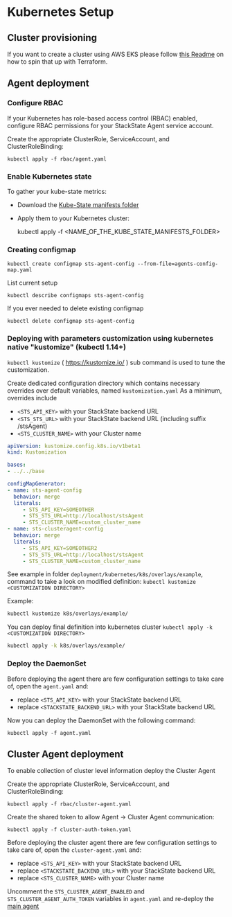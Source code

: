 # Kubernetes Setup

## Cluster provisioning

If you want to create a cluster using AWS EKS please follow [this Readme](aws-eks/tf-cluster/README.md) on how to spin that up with Terraform.

## Agent deployment

### Configure RBAC

If your Kubernetes has role-based access control (RBAC) enabled, configure RBAC permissions for your StackState Agent service account.

Create the appropriate ClusterRole, ServiceAccount, and ClusterRoleBinding:

    kubectl apply -f rbac/agent.yaml

### Enable Kubernetes state

To gather your kube-state metrics:
* Download the [Kube-State manifests folder](https://github.com/kubernetes/kube-state-metrics/tree/master/kubernetes)
* Apply them to your Kubernetes cluster:


    kubectl apply -f <NAME_OF_THE_KUBE_STATE_MANIFESTS_FOLDER>

### Creating configmap

```
kubectl create configmap sts-agent-config --from-file=agents-config-map.yaml
```

List current setup

```
kubectl describe configmaps sts-agent-config
```

If you ever needed to delete existing configmap

```
kubectl delete configmap sts-agent-config
```

### Deploying with parameters customization using kubernetes native "kustomize" (kubectl 1.14+)

`kubectl kustomize` ( https://kustomize.io/ ) sub command is used to tune the customization.

Create dedicated configuration directory which contains necessary overrides over default variables, named `kustomization.yaml`
As a minimum, overrides include

* `<STS_API_KEY>` with your StackState backend URL
* `<STS_STS_URL>` with your StackState backend URL (including suffix /stsAgent)
* `<STS_CLUSTER_NAME>` with your Cluster name



```yaml
apiVersion: kustomize.config.k8s.io/v1beta1
kind: Kustomization

bases:
- ../../base

configMapGenerator:
- name: sts-agent-config
  behavior: merge
  literals:
     - STS_API_KEY=SOMEOTHER
     - STS_STS_URL=http://localhost/stsAgent
     - STS_CLUSTER_NAME=custom_cluster_name
- name: sts-clusteragent-config
  behavior: merge
  literals:
     - STS_API_KEY=SOMEOTHER2
     - STS_STS_URL=http://localhost/stsAgent
     - STS_CLUSTER_NAME=custom_cluster_name
```

See example in folder `deployment/kubernetes/k8s/overlays/example`,
command to take a look on modified definition: `kubectl kustomize <CUSTOMIZATION DIRECTORY>`

Example:

```sh
kubectl kustomize k8s/overlays/example/
```

You can deploy final definition into kubernetes cluster `kubectl apply -k <CUSTOMIZATION DIRECTORY>`

```sh
kubectl apply -k k8s/overlays/example/
```

### Deploy the DaemonSet

Before deploying the agent there are few configuration settings to take care of, open the `agent.yaml` and:

* replace `<STS_API_KEY>` with your StackState backend URL
* replace `<STACKSTATE_BACKEND_URL>` with your StackState backend URL

Now you can deploy the DaemonSet with the following command:


    kubectl apply -f agent.yaml

## Cluster Agent deployment

To enable collection of cluster level information deploy the Cluster Agent

Create the appropriate ClusterRole, ServiceAccount, and ClusterRoleBinding:

    kubectl apply -f rbac/cluster-agent.yaml

Create the shared token to allow Agent -> Cluster Agent communication:

    kubectl apply -f cluster-auth-token.yaml

Before deploying the cluster agent there are few configuration settings to take care of, open the `cluster-agent.yaml` and:

* replace `<STS_API_KEY>` with your StackState backend URL
* replace `<STACKSTATE_BACKEND_URL>` with your StackState backend URL
* replace `<STS_CLUSTER_NAME>` with your Cluster name

Uncomment the `STS_CLUSTER_AGENT_ENABLED` and `STS_CLUSTER_AGENT_AUTH_TOKEN` variables in `agent.yaml` and re-deploy the [main agent](#agent-deployment)
